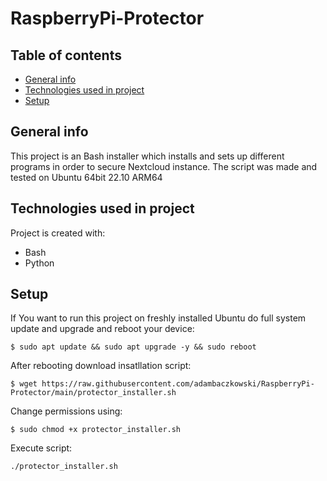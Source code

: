 # RaspberryPi-Protector
## Table of contents
* [General info](#general-info)
* [Technologies used in project](#technologies)
* [Setup](#setup)

## General info
This project is an Bash installer which installs and sets up different programs in order to secure Nextcloud instance. The script was made and tested on Ubuntu 64bit 22.10 ARM64
	
## Technologies used in project
Project is created with:
* Bash
* Python
	
## Setup
If You want to run this project on freshly installed Ubuntu do full system update and upgrade and reboot your device:
```
$ sudo apt update && sudo apt upgrade -y && sudo reboot
```
After rebooting download insatllation script:
```
$ wget https://raw.githubusercontent.com/adambaczkowski/RaspberryPi-Protector/main/protector_installer.sh
```
Change permissions using:
```
$ sudo chmod +x protector_installer.sh
```
Execute script:
```
./protector_installer.sh
```
